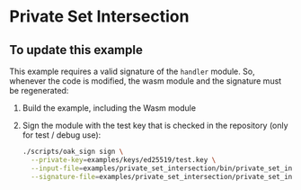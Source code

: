 # Private Set Intersection

## To update this example

This example requires a valid signature of the `handler` module. So, whenever
the code is modified, the wasm module and the signature must be regenerated:

1. Build the example, including the Wasm module
1. Sign the module with the test key that is checked in the repository (only for
   test / debug use):

   ```bash
   ./scripts/oak_sign sign \
     --private-key=examples/keys/ed25519/test.key \
     --input-file=examples/private_set_intersection/bin/private_set_intersection_handler.wasm \
     --signature-file=examples/private_set_intersection/private_set_intersection_handler.sign
   ```
